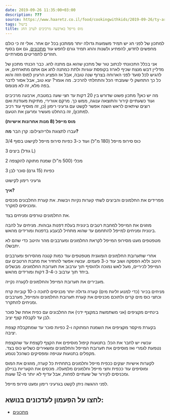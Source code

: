 ```yaml
---
date: 2019-09-26 11:35:00+03:00
description: ???
source: https://www.haaretz.co.il/food/cookingwithkids/2019-09-26/ty-article/0000017f-f8ff-d044-adff-fbffe9c20000
tags: בישול
title: מוס מייפל בארבעה מרכיבים לערב החג
---
```


למתכון של לפני חג יש תמיד משמעות גדולה יותר ממתכון בכל יום אחר. אולי זה כי כולם מחפשים לחדש, להפתיע ולשנות והחג תמיד גורם לחפש עוד [מתכונים](/food/rosh-hashana-recipes), גם אם בסוף חוזרים לתפריטים מסורתיים.

אני בכלל התכוונתי לכתוב טור של מתכון שהוא גם מתנה לחג. כבר הכנתי מתכון של מדליין דבש מנצח שכיף לארוז בקופסת עוגיות ולתת כמתנה לחג אם אתם מתארחים, או להגיש לכל סועד לפני הארוחה בצרוף שנה טובה, אבל אז הפציע הרעיון למוס הזה והוא כל כך התחשק לי שעזבתי הכל והתחלתי להרכיב. מה אומר? יצא טוב, אבל אסור לדבר בפה מלא, זה לא מנומס.

מה יש כאן? מתכון פשוט שדורש בין 20 דקות עד חצי שעה במטבח, ארבעה מרכיבים ועוד כשעתיים קירור והתוצאה ענוגה, ממש כך. מרקם אוורירי, מתיקות מעודנת ואם רוצים שיתאים לראש השנה אפשר לקשט עם גרעיני רימון (כן, זה מוסיף עוד רכיב למתכון), זה בהחלט מעשיר ומרענן את הטעם.

**מוס מייפל (8 מנות אחרונות אישיות)**

 עברו לתצוגת גלריהצילום: קרן הבר **מה?**

3/4 כוס סירופ מייפל (180 מ"ל) ועוד כ-3 כפיות סירופ מייפל לקישוט בסוף

3 ביצים (גודל L)

2 מכלי (500 מ"ל) שמנת מתוקה להקצפה

3 כפיות (15 גרם) סוכר לבן

גרעיני רימון לקישוט

**איך?**

מפרידים את החלמונים והביצים לשתי קערות נקיות ויבשות. את קערת החלבונים מכסים ומכניסים למקרר.

את החלמונים טורפים ומניחים בצד.

מוזגים את המייפל למחבת רטבים בינונית בעלת דפנות גבוהות. מניחים על להבה בינונית ומניחים למייפל להתחמם עד שהוא מתחיל לבעבע בדפנות ומורידים מהאש.

מטפטפים מעט מסירופ המייפל לקראת החלמונים ומערבבים מהר והיטב כדי שהם לא יתבשלו.

אחרי שתערובת החלמונים הומוגנית מטפטפים עוד כמות קטנה מהסירופ ומערבבים היטב וללא הפסקה ושוב עוד כ-3 פעמים. עכשיו אפשר להחזיר את מחבת הרטבים עם המייפל לכיריים, מעל לאש נמוכה ולהוסיף תוך ערבוב את תערובת החלמונים. מבשלים ביחד תוך ערבוב כ-3-4 דקות ומורידים מהאש.

מעבירים את תערובת המייפל והחלמונים לקערה נקייה.

מניחים בכיור (כדי למנוע זליגת מים) קערה גדולה יותר מכניסים לתוכה כ-10 קוביות קרח וכחצי כוס מים קרים ולתוכם מכניסים את קערת תערובת החלמונים והמייפל, מערבבים ומניחים להתקרר.

בינתיים מקציפים (אני משתמשת במקצף ידני) את החלבונים עם כפית אחת של סוכר לבן עד לקבלת קצף יציב.

בקערת מיקסר מקציפים את השמנת המתוקה ו-2 כפיות סוכר עד שמתקבלת קצפת יציבה.

עכשיו יש לחבר את הכל: בתנועות קיפול מוסיפים את הקצף לקצפת עד שהקצפת נטמעת לגמרי ואז מוסיפים את תערובת המייפל והחלמונים ומשאירים כשליש כוס בצד. מקפלים בתנועות עטיפה ומפסיקים כשהכל נטמע.

לקערות אישיות יוצקים ככפית מייפל וחלמונים בתחתית כל קערה, מוזגים את המוס ומוסיפים עוד ככפית וחצי מייפל וחלמונים מלמעלה. מכסים את הקעריות בניילון ומכניסים לקירור של שעתיים לפחות, אבל עדיף לא יותר מ-12 שעות.

לפני ההגשה ניתן לקשט בגרעיני רימון ומעט סירופ מייפל.

לחצו על הפעמון לעדכונים בנושא:
------------------------------

* [מתכונים](/ty-tag/recipes-0000017f-da28-dea8-a77f-de6a4ba50000)